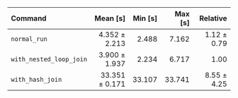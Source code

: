 | Command | Mean [s] | Min [s] | Max [s] | Relative |
|:---|---:|---:|---:|---:|
| `normal_run` | 4.352 ± 2.213 | 2.488 | 7.162 | 1.12 ± 0.79 |
| `with_nested_loop_join` | 3.900 ± 1.937 | 2.234 | 6.717 | 1.00 |
| `with_hash_join` | 33.351 ± 0.171 | 33.107 | 33.741 | 8.55 ± 4.25 |
